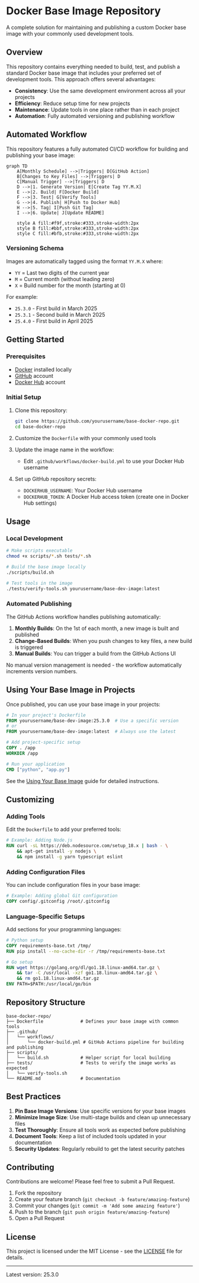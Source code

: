 # Docker Base Image Repository

A complete solution for maintaining and publishing a custom Docker base image with your commonly used development tools.

## Overview

This repository contains everything needed to build, test, and publish a standard Docker base image that includes your preferred set of development tools. This approach offers several advantages:

- **Consistency**: Use the same development environment across all your projects
- **Efficiency**: Reduce setup time for new projects
- **Maintenance**: Update tools in one place rather than in each project
- **Automation**: Fully automated versioning and publishing workflow

## Automated Workflow

This repository features a fully automated CI/CD workflow for building and publishing your base image:

```mermaid
graph TD
    A[Monthly Schedule] -->|Triggers| D[GitHub Action]
    B[Changes to Key Files] -->|Triggers| D
    C[Manual Trigger] -->|Triggers| D
    D -->|1. Generate Version| E[Create Tag YY.M.X]
    E -->|2. Build| F[Docker Build]
    F -->|3. Test| G[Verify Tools]
    G -->|4. Publish| H[Push to Docker Hub]
    H -->|5. Tag| I[Push Git Tag]
    I -->|6. Update| J[Update README]
    
    style A fill:#f9f,stroke:#333,stroke-width:2px
    style B fill:#bbf,stroke:#333,stroke-width:2px
    style C fill:#bfb,stroke:#333,stroke-width:2px
```

### Versioning Schema

Images are automatically tagged using the format `YY.M.X` where:
- `YY` = Last two digits of the current year
- `M` = Current month (without leading zero)
- `X` = Build number for the month (starting at 0)

For example:
- `25.3.0` - First build in March 2025
- `25.3.1` - Second build in March 2025
- `25.4.0` - First build in April 2025

## Getting Started

### Prerequisites

- [Docker](https://docs.docker.com/get-docker/) installed locally
- [GitHub](https://github.com/) account
- [Docker Hub](https://hub.docker.com/) account

### Initial Setup

1. Clone this repository:
   ```bash
   git clone https://github.com/yourusername/base-docker-repo.git
   cd base-docker-repo
   ```

2. Customize the `Dockerfile` with your commonly used tools

3. Update the image name in the workflow:
   - Edit `.github/workflows/docker-build.yml` to use your Docker Hub username

4. Set up GitHub repository secrets:
   - `DOCKERHUB_USERNAME`: Your Docker Hub username
   - `DOCKERHUB_TOKEN`: A Docker Hub access token (create one in Docker Hub settings)

## Usage

### Local Development

```bash
# Make scripts executable
chmod +x scripts/*.sh tests/*.sh

# Build the base image locally
./scripts/build.sh

# Test tools in the image
./tests/verify-tools.sh yourusername/base-dev-image:latest
```

### Automated Publishing

The GitHub Actions workflow handles publishing automatically:

1. **Monthly Builds**: On the 1st of each month, a new image is built and published
2. **Change-Based Builds**: When you push changes to key files, a new build is triggered
3. **Manual Builds**: You can trigger a build from the GitHub Actions UI

No manual version management is needed - the workflow automatically increments version numbers.

## Using Your Base Image in Projects

Once published, you can use your base image in your projects:

```dockerfile
# In your project's Dockerfile
FROM yourusername/base-dev-image:25.3.0  # Use a specific version
# or
FROM yourusername/base-dev-image:latest  # Always use the latest

# Add project-specific setup
COPY . /app
WORKDIR /app

# Run your application
CMD ["python", "app.py"]
```

See the [Using Your Base Image](docs/using-base-image.md) guide for detailed instructions.

## Customizing

### Adding Tools

Edit the `Dockerfile` to add your preferred tools:

```dockerfile
# Example: Adding Node.js
RUN curl -sL https://deb.nodesource.com/setup_18.x | bash - \
    && apt-get install -y nodejs \
    && npm install -g yarn typescript eslint
```

### Adding Configuration Files

You can include configuration files in your base image:

```dockerfile
# Example: Adding global Git configuration
COPY config/.gitconfig /root/.gitconfig
```

### Language-Specific Setups

Add sections for your programming languages:

```dockerfile
# Python setup
COPY requirements-base.txt /tmp/
RUN pip install --no-cache-dir -r /tmp/requirements-base.txt

# Go setup
RUN wget https://golang.org/dl/go1.18.linux-amd64.tar.gz \
    && tar -C /usr/local -xzf go1.18.linux-amd64.tar.gz \
    && rm go1.18.linux-amd64.tar.gz
ENV PATH=$PATH:/usr/local/go/bin
```

## Repository Structure

```
base-docker-repo/
├── Dockerfile              # Defines your base image with common tools
├── .github/
│   └── workflows/
│       └── docker-build.yml # GitHub Actions pipeline for building and publishing
├── scripts/
│   └── build.sh            # Helper script for local building
├── tests/                  # Tests to verify the image works as expected
│   └── verify-tools.sh
└── README.md               # Documentation
```

## Best Practices

1. **Pin Base Image Versions**: Use specific versions for your base images
2. **Minimize Image Size**: Use multi-stage builds and clean up unnecessary files
3. **Test Thoroughly**: Ensure all tools work as expected before publishing
4. **Document Tools**: Keep a list of included tools updated in your documentation
5. **Security Updates**: Regularly rebuild to get the latest security patches

## Contributing

Contributions are welcome! Please feel free to submit a Pull Request.

1. Fork the repository
2. Create your feature branch (`git checkout -b feature/amazing-feature`)
3. Commit your changes (`git commit -m 'Add some amazing feature'`)
4. Push to the branch (`git push origin feature/amazing-feature`)
5. Open a Pull Request

## License

This project is licensed under the MIT License - see the [LICENSE](LICENSE) file for details.

---

Latest version: 25.3.0